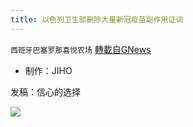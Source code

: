 ```yaml
---
title: 以色列卫生部删除大量新冠疫苗副作用证词
---
```

`西班牙巴塞罗那喜悦农场` [轉載自GNews](https://gnews.org/zh-hans/1590024/)

- 制作：JIHO


发稿：信心的选择

![](https://assets.gnews.org/wp-content/uploads/2021/10/GNEWS_CH.-1-1.jpeg)

